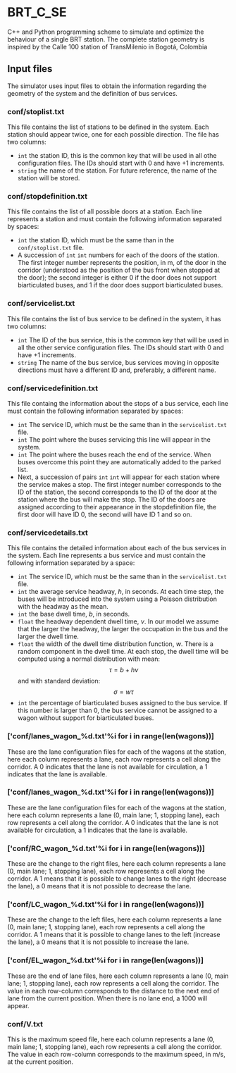 # BRT_C_SE
C++ and Python programming scheme to simulate and optimize the behaviour of a single BRT station. The complete station geometry is inspired by the Calle 100 station of TransMilenio in Bogotá, Colombia


## Input files
The simulator uses input files to obtain the information regarding the geometry of the system and the definition of bus services.

### conf/stoplist.txt
This file contains the list of stations to be defined in the system. Each station should appear twice, one for each possible direction. The file has two columns:
- `int` the station ID, this is the common key that will be used in all othe configuration files. The IDs should start with 0 and have +1 increments.
- `string` the name of the station. For future reference, the name of the station will be stored.

### conf/stopdefinition.txt
This file contains the list of all possible doors at a station. Each line represents a station and must contain the following information separated by spaces:
- `int` the station ID, which must be the same than in the `conf/stoplist.txt` file.
- A succession of `int` `int` numbers for each of the doors of the station. The first integer number represents the position, in m, of the door in the corridor (understood as the position of the bus front when stopped at the door); the second integer is either 0 if the door does not support biarticulated buses, and 1 if the door does support biarticulated buses.


### conf/servicelist.txt
This file contains the list of bus service to be defined in the system, it has two columns:
- `int` The ID of the bus service, this is the common key that will be used in all the other service configuration files. The IDs should start with 0 and have +1 increments.
- `string` The name of the bus service, bus services moving in opposite directions must have a different ID and, preferably, a different name.

### conf/servicedefinition.txt
This file containg the information about the stops of a bus service, each line must contain the following information separated by spaces:
- `int` The service ID, which must be the same than in the `servicelist.txt` file.
- `int` The point where the buses servicing this line will appear in the system.
- `int` The point where the buses reach the end of the service. When buses overcome this point they are automatically added to the parked list.
- Next, a succession of pairs `int` `int` will appear for each station where the service makes a stop. The first integer number corresponds to the ID of the station, the second corresponds to the ID of the door at the station where the bus will make the stop. The ID of the doors are assigned according to their appearance in the stopdefinition file, the first door will have ID 0, the second will have ID 1 and so on.

### conf/servicedetails.txt
This file contains the detailed information about each of the bus services in the system. Each line represents a bus service and must contain the following information separated by a space:
- `int` The service ID, which must be the same than in the `servicelist.txt` file.
- `int` the average service headway, $h$, in seconds. At each time step, the buses will be introduced into the system using a Poisson distribution with the headway as the mean.
- `int` the base dwell time, $b$, in seconds.
- `float` the headway dependent dwell time, $\nu$. In our model we assume that the larger the headway, the larger the occupation in the bus and the larger the dwell time.
- `float` the width of the dwell time distribution function, $w$. There is a random component in the dwell time. At each stop, the dwell time will be computed using a normal distribution with mean:
$$\tau = b + h\nu$$
and with standard deviation:
$$\sigma = w\tau$$
- `int` the percentage of biarticulated buses assigned to the bus service. If this number is larger than 0, the bus service cannot be assigned to a wagon without support for biarticulated buses.

### ['conf/lanes_wagon_%d.txt'%i for i in range(len(wagons))]
These are the lane configuration files for each of the wagons at the station, here each column represents a lane, each row represents a cell along the corridor. A 0 indicates that the lane is not available for circulation, a 1 indicates that the lane is available.

### ['conf/lanes_wagon_%d.txt'%i for i in range(len(wagons))]
These are the lane configuration files for each of the wagons at the station, here each column represents a lane (0, main lane; 1, stopping lane), each row represents a cell along the corridor. A 0 indicates that the lane is not available for circulation, a 1 indicates that the lane is available.

### ['conf/RC_wagon_%d.txt'%i for i in range(len(wagons))]
These are the change to the right files, here each column represents a lane (0, main lane; 1, stopping lane), each row represents a cell along the corridor. A 1 means that it is possible to change lanes to the right (decrease the lane), a 0 means that it is not possible to decrease the lane.

### ['conf/LC_wagon_%d.txt'%i for i in range(len(wagons))]
These are the change to the left files, here each column represents a lane (0, main lane; 1, stopping lane), each row represents a cell along the corridor. A 1 means that it is possible to change lanes to the left (increase the lane), a 0 means that it is not possible to increase the lane.

### ['conf/EL_wagon_%d.txt'%i for i in range(len(wagons))]
These are the end of lane files, here each column represents a lane (0, main lane; 1, stopping lane), each row represents a cell along the corridor. The value in each row-column corresponds to the distance to the next end of lane from the current position. When there is no lane end, a 1000 will appear.

### conf/V.txt
This is the maximum speed file, here each column represents a lane (0, main lane; 1, stopping lane), each row represents a cell along the corridor. The value in each row-column corresponds to the maximum speed, in m/s, at the current position.
